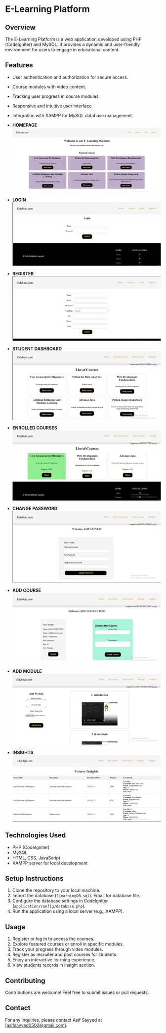 # E-Learning Platform

## Overview

The E-Learning Platform is a web application developed using PHP (CodeIgniter) and MySQL. It provides a dynamic and user-friendly environment for users to engage in educational content.

## Features

- User authentication and authorization for secure access.
- Course modules with video content.
- Tracking user progress in course modules.
- Responsive and intuitive user interface.
- Integration with XAMPP for MySQL database management.


- **HOMEPAGE**
  ![HOMEPAGE](SS/Screenshot_1.jpg)

- **LOGIN**
  ![LOGIN](SS/Screenshot_2.jpg)

- **REGISTER**
  ![REGISTER](SS/Screenshot_3.jpg)

- **STUDENT DASHBOARD**
  ![DASHBOARD](SS/Screenshot_4.jpg)

- **ENROLLED COURSES**
  ![COURSES](SS/Screenshot_5.jpg)

- **CHANGE PASSWORD**
  ![PASSWORD](SS/Screenshot_6.jpg)

- **ADD COURSE**
  ![ADD COURSE](SS/Screenshot_7.jpg)

- **ADD MODULE**
  ![ADD MODULE](SS/Screenshot_8.jpg)

- **INSIGHTS**
  ![INSIGHTS](SS/Screenshot_9.jpg)
  
## Technologies Used

- PHP (CodeIgniter)
- MySQL
- HTML, CSS, JavaScript
- XAMPP server for local development

## Setup Instructions

1. Clone the repository to your local machine.
2. Import the database (`ELearningDB.sql`). Email for database file.
3. Configure the database settings in CodeIgniter (`application/config/database.php`).
4. Run the application using a local server (e.g., XAMPP).

## Usage

1. Register or log in to access the courses.
2. Explore featured courses or enroll in specific modules.
3. Track your progress through video modules.
4. Register as recruiter and post courses for students.
5. Enjoy an interactive learning experience.
6. View students records in insight section.

## Contributing

Contributions are welcome! Feel free to submit issues or pull requests.

## Contact

For any inquiries, please contact Asif Sayyed at [asifsayyed0502@gmail.com].

